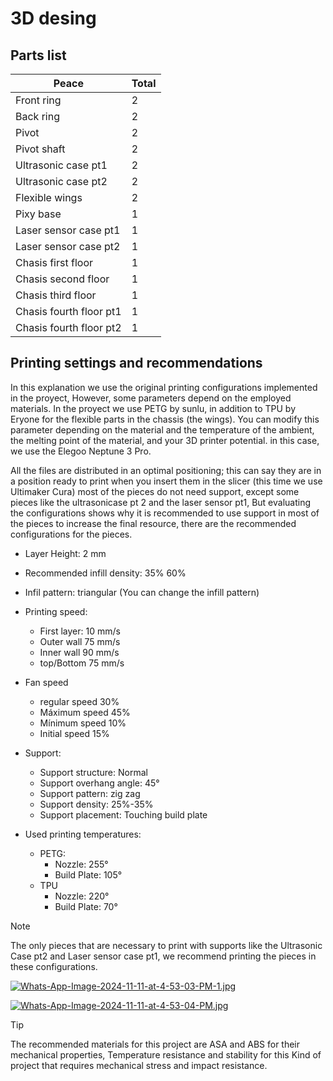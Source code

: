 # 3D desing

## Parts list
| Peace                          | Total    |
|--------------------------------|----------|
| Front ring                     | 2        |
| Back ring                      | 2        |
| Pivot                          | 2        |
| Pivot shaft                    | 2        |
| Ultrasonic case pt1            | 2        |
| Ultrasonic case pt2            | 2        |
| Flexible wings                 | 2        |
| Pixy base                      | 1        |
| Laser sensor case pt1          | 1        |
| Laser sensor case pt2          | 1        |
| Chasis first floor             | 1        |
| Chasis second floor            | 1        |
| Chasis third floor             | 1        |
| Chasis fourth floor pt1        | 1        |
| Chasis fourth floor pt2        | 1        |

## Printing settings and recommendations

In this explanation we use the original printing configurations implemented in the proyect, However, some parameters depend on the employed materials. In the proyect we use PETG by sunlu, in addition to TPU by Eryone for the flexible parts in the chassis (the wings). You can modify this parameter depending on the material and the temperature of the ambient, the melting point of the material, and your 3D printer potential. in this case, we use the Elegoo Neptune 3 Pro.

All the files are distributed in an optimal positioning; this can say they are in a position ready to print when you insert them in the slicer (this time we use Ultimaker Cura) most of the pieces do not need support, except some pieces like the ultrasonicase pt 2 and the laser sensor pt1, But evaluating the configurations shows why it is recommended to use support in most of the pieces to increase the final resource, there are the recommended configurations for the pieces.

- Layer Height: 2 mm
- Recommended infill density: 35% 60% 
- Infil pattern: triangular (You can change the infill pattern)

- Printing speed: 
    - First layer: 10 mm/s
    - Outer wall 75 mm/s
    - Inner wall 90 mm/s
    - top/Bottom 75 mm/s

- Fan speed
    - regular speed 30%
    - Máximum speed 45%
    - Mínimum speed 10%
    - Initial speed 15%

- Support:
    - Support structure: Normal
    - Support overhang angle: 45°
    - Support pattern: zig zag
    - Support density: 25%-35%
    - Support placement: Touching build plate

- Used printing temperatures: 
    - PETG:
        - Nozzle: 255°
        - Build Plate: 105°
    - TPU
        - Nozzle: 220°
        - Build Plate: 70°

> [!NOTE]
> The only pieces that are necessary to print with supports like the Ultrasonic Case pt2 and Laser sensor case pt1, we recommend printing the pieces in these configurations.

[![Whats-App-Image-2024-11-11-at-4-53-03-PM-1.jpg](https://i.postimg.cc/mrKMqxyG/Whats-App-Image-2024-11-11-at-4-53-03-PM-1.jpg)](https://postimg.cc/gwqnXT7M)

[![Whats-App-Image-2024-11-11-at-4-53-04-PM.jpg](https://i.postimg.cc/kg1WQRVG/Whats-App-Image-2024-11-11-at-4-53-04-PM.jpg)](https://postimg.cc/HrMJHx91)

> [!TIP]
> The recommended materials for this project are ASA and ABS for their mechanical properties, Temperature resistance and stability for this Kind of project that requires mechanical stress and impact resistance.
